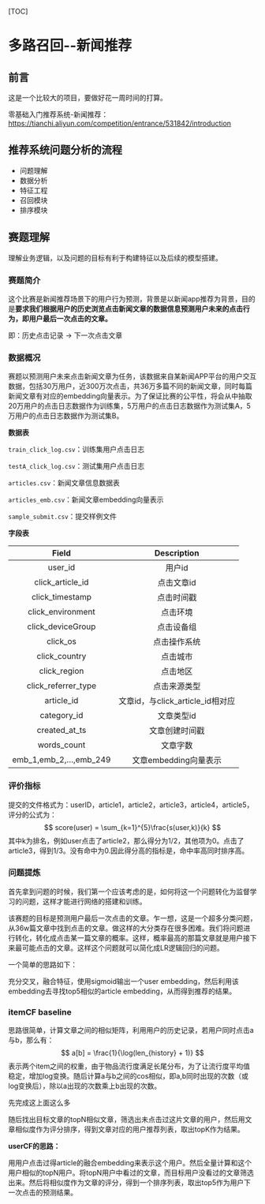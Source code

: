 [TOC]

# 多路召回--新闻推荐

## 前言

这是一个比较大的项目，要做好花一周时间的打算。

零基础入门推荐系统-新闻推荐：https://tianchi.aliyun.com/competition/entrance/531842/introduction

## 推荐系统问题分析的流程

- 问题理解
- 数据分析
- 特征工程
- 召回模块
- 排序模块

## 赛题理解

理解业务逻辑，以及问题的目标有利于构建特征以及后续的模型搭建。

### 赛题简介

这个比赛是新闻推荐场景下的用户行为预测，背景是以新闻app推荐为背景，目的是**要求我们根据用户的历史浏览点击新闻文章的数据信息预测用户未来的点击行为，即用户最后一次点击的文章。**

即：历史点击记录 -> 下一次点击文章

### 数据概况

赛题以预测用户未来点击新闻文章为任务，该数据来自某新闻APP平台的用户交互数据，包括30万用户，近300万次点击，共36万多篇不同的新闻文章，同时每篇新闻文章有对应的embedding向量表示。为了保证比赛的公平性，将会从中抽取20万用户的点击日志数据作为训练集，5万用户的点击日志数据作为测试集A，5万用户的点击日志数据作为测试集B。

**数据表**

`train_click_log.csv`：训练集用户点击日志

`testA_click_log.csv`：测试集用户点击日志

`articles.csv`：新闻文章信息数据表

`articles_emb.csv`：新闻文章embedding向量表示

`sample_submit.csv`：提交样例文件

**字段表**

|       **Field**       |         **Description**          |
| :-------------------: | :------------------------------: |
|        user_id        |              用户id              |
|   click_article_id    |            点击文章id            |
|    click_timestamp    |            点击时间戳            |
|   click_environment   |             点击环境             |
|   click_deviceGroup   |            点击设备组            |
|       click_os        |           点击操作系统           |
|     click_country     |             点击城市             |
|     click_region      |             点击地区             |
|  click_referrer_type  |           点击来源类型           |
|      article_id       | 文章id，与click_article_id相对应 |
|      category_id      |            文章类型id            |
|     created_at_ts     |          文章创建时间戳          |
|      words_count      |             文章字数             |
| emb_1,emb_2,…,emb_249 |      文章embedding向量表示       |

### 评价指标

提交的文件格式为：userID，article1，article2，article3，article4，article5，评分的公式为：
$$
score(user) = \sum_{k=1}^{5}\frac{s(user,k)}{k}
$$
其中k为排名，例如user点击了article2，那么得分为1/2，其他项为0。点击了article3，得到1/3。没有命中为0.因此得分高的指标是，命中率高同时排序高。

### 问题提炼

首先拿到问题的时候，我们第一个应该考虑的是，如何将这一个问题转化为监督学习的问题，这样才能进行网络的搭建和训练。

该赛题的目标是预测用户最后一次点击的文章。乍一想，这是一个超多分类问题，从36w篇文章中找到点击的文章。做这样的大分类存在很多困难。我们将问题进行转化，转化成点击某一篇文章的概率。这样，概率最高的那篇文章就是用户接下来最可能点击的文章。这样这个问题就可以简化成LR逻辑回归的问题。

一个简单的思路如下：

充分交叉，融合特征，使用sigmoid输出一个user embedding，然后利用该embedding去寻找top5相似的article embedding，从而得到推荐的结果。

### itemCF baseline

思路很简单，计算文章之间的相似矩阵，利用用户的历史记录，若用户同时点击a与b，那么有：
$$
a[b] = \frac{1}{\log(len_{history} + 1)}
$$
表示两个item之间的权重，由于物品流行度满足长尾分布，为了让流行度平均值稳定，增加log变换。随后计算a与b之间的cos相似，即a,b同时出现的次数（或log变换后），除以a出现的次数乘上b出现的次数。

先完成这上面这么多



随后找出目标文章的topN相似文章，筛选出未点击过这片文章的用户，然后用文章相似度作为评分排序，得到文章对应的用户推荐列表，取出topK作为结果。

**userCF的思路：**

用用户点击过得article的融合embedding来表示这个用户。然后全量计算和这个用户相似的topN用户。将topN用户中看过的文章，而目标用户没看过的文章筛选出来。然后将相似度作为文章的评分，得到一个排序列表，取出top5作为用户下一次点击的预测结果。







